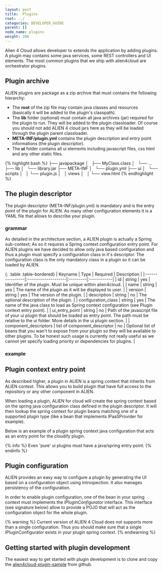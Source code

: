 ```yaml
---
layout: post
title:  Plugins
root: ../
categories: DEVELOPER_GUIDE
parent: []
node_name: plugins
weight: 200
---
```


Alien 4 Cloud allows developer to extends the application by adding plugins. A plugin may contains some java services, some REST controllers and UI elements. The most common plugins that we ship with alien4cloud are orchestrator plugins.

## Plugin archive

ALIEN plugins are package as a zip archive that must contains the following hierarchy:

* The __root__ of the zip file may contain java classes and resources (basically it will be added to the plugin's classpath).
* The __lib__ folder (optional) must contain all java archives (jar) required for the plugin to run. They will be added to the plugin classloader. Of course you should not add ALIEN 4 cloud jars here as they will be loaded through the plugin parent classloader.
* __META-INF/plugin.yml__ contains the plugin description and entry point informations (the plugin descriptor).
* The __ui__ folder contains all ui elements including javascript files, css html and any other static files.

{% highlight bash %}
├── javapackage
│   ├── MyClass.class
│   └── ...
├── lib
│   └── library.jar
├── META-INF
│   └── plugin.yml
├── ui
│   └── scripts
│   │   └── plugin.js
│   │   views
│   │   └── view.html
{% endhighlight %}

## The plugin descriptor

The plugin descriptor (META-INF/plugin.yml) is mandatory and is the entry point of the plugin for ALIEN. As many other configuration elements it is a YAML file that allows to describe your plugin.

### grammar

As detailed in the architecture section, a ALIEN plugin is actually a Spring sub-context; As so it requires a Spring context configuration entry point. For ALIEN plugins we have decided to allow only java based configuration and thus a plugin must specify a configuration class in it's descriptor.
The configuration class is the only mandatory class in a plugin so it can be loaded by ALIEN.

{: .table .table-bordered}
| Keyname         | Type                | Required | Description |
|:----------------|:--------------------|:---------|:------------|
| id | string | yes | Identifier of the plugin. Must be unique within alien4cloud. |
| name | string | yes | The name of the plugin as it will be displayed to user. |
| version | string | yes | The version of the plugin. |
| description | string | no | The optional description of the plugin. |
| configuration_class | string | yes | The name of the java class to load as Spring context configuration (see Plugin context entry point). |
| ui_entry_point | string | no | Path of the javascript file of your ui plugin that should be loaded as entry point. The path must be relative to the ui folder. More details in the ui plugin section. |
| component_descriptors | list of component_descriptor | no | Optional list of beans that you wan't to expose from your plugin so they will be available to other plugins. To be honest such usage is currently not really useful as we cannot yet specify loading priority or dependencies for plugins. |

### example

<div data-gist="https://gist.github.com/lucboutier/5fa28bbc876303b4c8c2.js"></div>

## Plugin context entry point

As described higher, a plugin in ALIEN is a spring context that inherits from ALIEN context. This allows you to build plugin that have full access to the repository or any other component in ALIEN.

When loading a plugin, ALIEN for cloud will create the spring context based on the spring java configuration class defined in the plugin descriptor. It will then lookup the spring context for plugin beans matching one of a supported plugin type (like a bean that implements IPaaSProvider for example).

Below is an example of a plugin spring context java configuration that acts as an entry point for the cloudify plugin.

<div data-gist="https://gist.github.com/lucboutier/6b79c8cabecf6546b138.js"></div>

{% info %}
Even 'pure' ui plugins must have a java/spring entry point.
{% endinfo %}

## Plugin configuration

ALIEN provides an easy way to configure a plugin by generating the UI based on a configuration object using introspection. It also manages persistency of the configuration.

In order to enable plugin configuration, one of the bean in your spring context must implements the _IPluginConfigurator<T>_ interface. This interface (see signature below) allow to provide a POJO that will act as the configuration object for the whole plugin.

<div data-gist="https://gist.github.com/lucboutier/134921b861cf8b0fd44a.js"></div>

{% warning %}
Current version of ALIEN 4 Cloud does not supports more than a single configuration. Thus you should make sure that a single IPluginConfigurator exists in your plugin spring context.
{% endwarning %}

## Getting started with plugin development

The easiest way to get started with plugin development is to clone and copy the [alien4cloud-plugin-sample](https://github.com/alien4cloud/alien4cloud-plugin-sample) from github.
